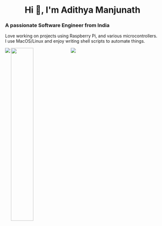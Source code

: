 <h1 align="center">Hi 👋, I'm Adithya Manjunath</h1>
<h3 align="left">A passionate Software Engineer from India</h3>
<p align="left">Love working on projects using Raspberry Pi, and various microcontrollers. </br>I use MacOS/Linux and enjoy writing shell scripts to automate things.</p>
<img align="left" src = "https://github-readme-stats.vercel.app/api?username=Cr4zySh4rk&show_icons=true&theme=radical" />
<img align="left" width=38% src = "https://github-readme-stats.vercel.app/api/top-langs/?username=Cr4zySh4rk&layout=compact&theme=radical" />
<div style="margin-bottomt: 30px;">
<picture>
    <source media="(prefers-color-scheme: dark)" srcset="https://streak-stats.demolab.com?user=Cr4zySh4rk&theme=dark" />
    <img src="https://streak-stats.demolab.com?user=Cr4zySh4rk&theme=default" />
</picture>
</div>
